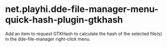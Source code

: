 # net.playhi.dde-file-manager-menu-quick-hash-plugin-gtkhash

Add an item to request GTKHash to calculate the hash of 
the selected file(s) in the dde-file-manager right-click menu.
